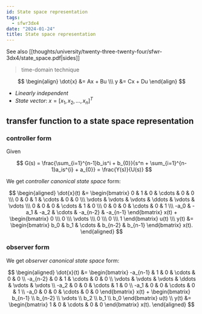 ```yaml
---
id: State space representation
tags:
  - sfwr3dx4
date: "2024-01-24"
title: State space representation
---
```


See also [[thoughts/university/twenty-three-twenty-four/sfwr-3dx4/state_space.pdf|sides]]

> time-domain technique

$$
\begin{align}
\dot{x} &= Ax + Bu \\\
y &= Cx + Du
\end{align}
$$

- _Linearly independent_
- _State vector_: $x = [x_{1},x_{2},\ldots, x_{n}]^{T}$

## transfer function to a state space representation

### controller form

Given

$$
G(s) = \frac{\sum_{i=1}^{n-1}b_is^i + b_{0}}{s^n + \sum_{i=1}^{n-1}a_is^{i} + a_{0}} = \frac{Y(s)}{U(s)}
$$

We get _controller canonical state space_ form:

$$
\begin{aligned}
\dot{x}(t) &= \begin{bmatrix}
0 & 1 & 0 & \cdots & 0 & 0 \\\
0 & 0 & 1 & \cdots & 0 & 0 \\\
\vdots & \vdots & \vdots & \ddots & \vdots & \vdots \\\
0 & 0 & 0 & \cdots & 1 & 0 \\\
0 & 0 & 0 & \cdots & 0 & 1 \\\
-a_0 & -a_1 & -a_2 & \cdots & -a_{n-2} & -a_{n-1}
\end{bmatrix} x(t) + \begin{bmatrix}
0 \\\
0 \\\
\vdots \\\
0 \\\
0 \\\
1
\end{bmatrix} u(t) \\\
y(t) &= \begin{bmatrix}
b_0 & b_1 & \cdots & b_{n-2} & b_{n-1}
\end{bmatrix} x(t).
\end{aligned}
$$

### observer form

We get _observer canonical state space_ form:

$$
\begin{aligned} \dot{x}(t) &= \begin{bmatrix} -a_{n-1} & 1 & 0 & \cdots & 0 & 0 \\ -a_{n-2} & 0 & 1 & \cdots & 0 & 0 \\ \vdots & \vdots & \vdots & \ddots & \vdots & \vdots \\ -a_2 & 0 & 0 & \cdots & 1 & 0 \\ -a_1 & 0 & 0 & \cdots & 0 & 1 \\ -a_0 & 0 & 0 & \cdots & 0 & 0 \end{bmatrix} x(t) + \begin{bmatrix} b_{n-1} \\ b_{n-2} \\ \vdots \\ b_2 \\ b_1 \\ b_0 \end{bmatrix} u(t) \\ y(t) &= \begin{bmatrix} 1 & 0 & \cdots & 0 & 0 \end{bmatrix} x(t). \end{aligned}
$$
